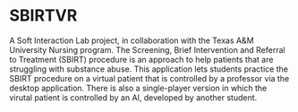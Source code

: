 # SBIRTVR
A Soft Interaction Lab project, in collaboration with the Texas A&amp;M University Nursing program.
The Screening, Brief Intervention and Referral to Treatment (SBIRT) procedure is an approach to help patients that are struggling with substance abuse. This application lets students practice the SBIRT procedure on a virtual patient that is controlled by a professor via the desktop application. There is also a single-player version in which the virutal patient is controlled by an AI, developed by another student. 
